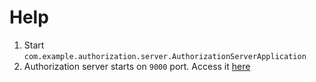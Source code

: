 # Help

1. Start `com.example.authorization.server.AuthorizationServerApplication`
2. Authorization server starts on `9000` port. Access it [here](http://authorization-service.localtest.me:9000)
